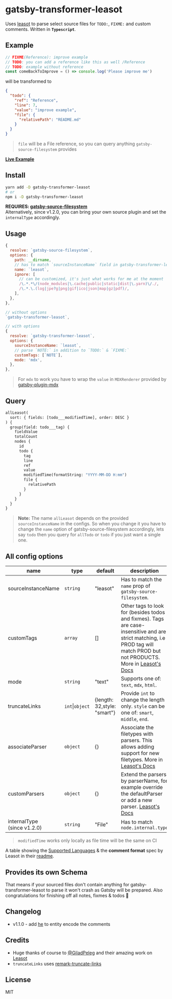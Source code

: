 # gatsby-transformer-leasot

Uses [leasot](https://github.com/pgilad/leasot) to parse select source files for `TODO:`, `FIXME:` and custom comments. Written in **`Typescript`**.

## Example

```js
// FIXME(Reference): improve example
// TODO: you can add a reference like this as well /Reference
// TODO: example without reference
const comeBackToImprove = () => console.log('Please improve me')
```

will be transformed to

```json
{
  "todo": {
    "ref": "Reference",
    "line": 7,
    "value": "improve example",
    "file": {
      "relativePath": "README.md"
    }
  }
}
```

> `file` will be a File reference, so you can query anything `gatsby-source-filesystem` provides

**[Live Example](https://coding4.gaiama.org/en/roadmap)**

## Install

```bash
yarn add -D gatsby-transformer-leasot
# or
npm i -D gatsby-transformer-leasot
```

**REQUIRES: [gatsby-source-filesystem](https://github.com/gatsbyjs/gatsby/tree/master/packages/gatsby-source-filesystem)**  
Alternatively, since v1.2.0, you can bring your own source plugin and set the `internalType` accordingly.

## Usage

```js
{
  resolve: `gatsby-source-filesystem`,
  options: {
    path: __dirname,
    // has to match `sourceInstanceName` field in gatsby-transformer-leasot
    name: `leasot`,
    ignore: [
      // can be customized, it's just what works for me at the moment
      /\.*.*\/(node_modules|\.cache|public|static|dist|\.yarn)\/./,
      /\.*.\.(log|jpe?g|png|gif|ico|json|map|gz|pdf)/,
    ],
  },
},

// without options
`gatsby-transformer-leasot`,

// with options
{
  resolve: `gatsby-transformer-leasot`,
  options: {
    sourceInstanceName: `leasot`,
    // parse `NOTE:` in addition to `TODO:` & `FIXME:`
    customTags: [`NOTE`],
    mode: 'mdx',
  },
},
```

> For `mdx` to work you have to wrap the `value` in `MDXRenderer` provided by [gatsby-plugin-mdx](https://www.npmjs.com/package/gatsby-plugin-mdx)

## Query

```graphql
allLeasot(
  sort: { fields: [todo___modifiedTime], order: DESC }
) {
  group(field: todo___tag) {
    fieldValue
    totalCount
    nodes {
      id
      todo {
        tag
        line
        ref
        value
        modifiedTime(formatString: "YYYY-MM-DD H:mm")
        file {
          relativePath
        }
      }
    }
  }
}
```

> **Note:** The name `allLeasot` depends on the provided `sourceInstanceName` in the configs. So when you change it you have to change the `name` option of gatsby-source-filesystem accordingly, lets say `todo` then you query for `allTodo` or `todo` if you just want a single one.

## All config options

| name                              | type            | default                     | description                                                                                                                                                                                                                                          |
| --------------------------------- | --------------- | --------------------------- | ---------------------------------------------------------------------------------------------------------------------------------------------------------------------------------------------------------------------------------------------------- |
| sourceInstanceName                | `string`        | "leasot"                    | Has to match the `name` prop of `gatsby-source-filesystem`.                                                                                                                                                                                          |
| customTags                        | `array`         | []                          | Other tags to look for (besides todos and fixmes). Tags are case-insensitive and are strict matching, i.e PROD tag will match PROD but not PRODUCTS. More in [Leasot's Docs](https://pgilad.github.io/leasot/interfaces/parseconfig.html#customtags) |
| mode                              | `string`        | "text"                      | Supports one of: `text`, `mdx`, `html`.                                                                                                                                                                                                              |
| truncateLinks                     | `int`\|`object` | {length: 32,style: "smart"} | Provide `int` to change the length only. `style` can be one of: `smart`, `middle`, `end`.                                                                                                                                                            |
| associateParser                   | `object`        | {}                          | Associate the filetypes with parsers. This allows adding support for new filetypes. More in [Leasot's Docs](https://pgilad.github.io/leasot/interfaces/parseconfig.html#associateparser)                                                             |
| customParsers                     | `object`        | {}                          | Extend the parsers by parserName, for example override the defaultParser or add a new parser. [Leasot's Docs](https://pgilad.github.io/leasot/interfaces/parseconfig.html#customparsers)                                                             |
| internalType <br/> (since v1.2.0) | `string`        | "File"                      | Has to match `node.internal.type`                                                                                                                                                                                                                    |

> `modifiedTime` works only locally as file time will be the same on CI

A table showing the [Supported Languages](https://github.com/pgilad/leasot/#supported-languages) & the **comment format** spec by Leasot in their [readme](https://github.com/pgilad/leasot/#comment-format).

## Provides its own Schema

That means if your sourced files don't contain anything for gatsby-transformer-leasot to parse it won't crash as Gatsby will be prepared. Also congratulations for finishing off all notes, fixmes & todos 🥳

## Changelog

- v1.1.0 - add [he](http://npmjs.com/package/he) to entity encode the comments

## Credits

- Huge thanks of course to [@GiladPeleg](https://twitter.com/GiladPeleg) and their amazing work on [Leasot](https://github.com/pgilad/leasot)
- `truncateLinks` uses [remark-truncate-links](https://www.npmjs.com/package/remark-truncate-links)

## License

MIT
